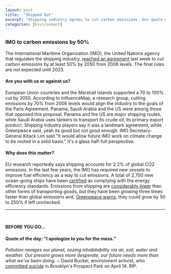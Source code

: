 ```yaml
---
layout: post
title:  "Shipped Out"
excerpt: "Shipping industry agrees to cut carbon emissions. Our quote of the day is from environmental activist David Buckel."
categories: [Environment]
---
```

 
### IMO to carbon emissions by 50%

The International Maritime Organization (IMO), the United Nations agency that regulates the shipping industry, <a href="https://www.reuters.com/article/us-imo-emissions/u-n-shipping-agency-reaches-deal-to-cut-co2-emissions-idUSKBN1HK20F" target="_blank">reached an agreement</a> last week to cut carbon emissions by at least 50% by 2050 from 2008 levels. The final rules are not expected until 2023.

#### Are you with us or against us?

European Union countries and the Marshall Islands supported a 70 to 100% cut by 2050. According to InfluenceMap, a research group, cutting emissions by 70% from 2008 levels would align the industry to the goals of the Paris Agreement. Panama, Saudi Arabia and the US were among those that opposed this proposal. Panama and the US are major shipping routes, while Saudi Arabia uses tankers to transport its crude oil, its primary export product. Shipping industry players say it was a landmark agreement, while Greenpeace said, yeah its good but not good enough. IMO Secretary-General Kitack Lim said "it would allow future IMO work on climate change to be rooted in a solid basis." It's a glass half-full perspective.  

#### Why does this matter?

EU research reportedly says shipping accounts for 2.2% of global CO2 emissions. In the last few years, the IMO has required new vessels to improve fuel efficiency as a way to cut emissions. A total of 2,700 new ocean-going ships have been <a href="h t t p : / / w w w . i m o . o r g / e n / M e d i a C e n t r e / I M O M e d i a A c c r e d i t a t i o n / P a g e s / M E P C 7 2 . a s p x" target="_blank">certified</a> as complying with the energy efficiency standards. Emissions from shipping are <a href=" h t t p : / / w w w . w o r l d s h i p p i n g . o r g / i n d u s t r y - i s s u e s / e n v i r o n m e n t / a i r - e m i s s i o n s / c a r b o n - e m i s s i o n s " target="_blank">considerably lower</a> than other forms of transporting goods, but they have been growing three times faster than global emissions and, <a href=" h t t p s : / / w w w . g r e e n p e a c e . o r g / i n t e r n a t i o n a l / s t o r y / 1 5 7 5 7 / s h i p p i n g - n e e d s - t o - s h a p e - u p - c l i m a t e / " target="_blank">Greenpeace warns</a>, they could grow by 50 to 250% if left unchecked.

* * *
<br />

**BEFORE YOU GO...**

#### **Quote of the day: "I apologize to you for the mess."**

<em>Pollution ravages our planet, oozing inhabitability via air, soil, water and weather. Our present grows more desperate, our future needs more than what we've been doing.</em> ~ David Buckel, environment activist, who <a href="h t t p : / / w w w . n y d a i l y n e w s . c o m / n e w - y o r k / c h a r r e d - b o d y - f o u n d - p r o s p e c t - p a r k - w a l k i n g - p a t h - a r t i c l e - 1 . 3 9 3 3 5 9 8" target="_blank">committed suicide</a> in Brooklyn's Prospect Park on April 14. RIP.  
